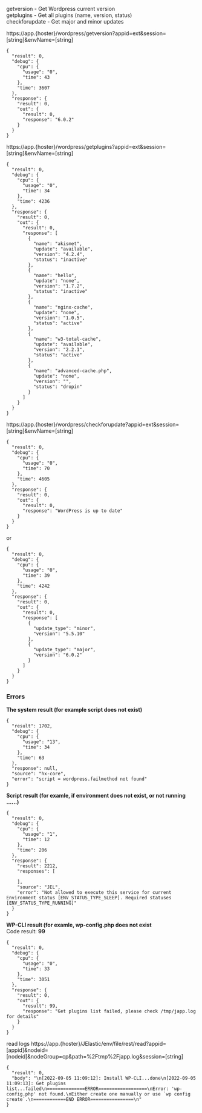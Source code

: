 getversion - Get Wordpress current version    
getplugins - Get all plugins (name, version, status)    
checkforupdate - Get major and minor updates    

https://app.{hoster}/wordpress/getversion?appid=ext&session=[string]&envName=[string]   
```
{
  "result": 0,
  "debug": {
    "cpu": {
      "usage": "0",
      "time": 43
    },
    "time": 3607
  },
  "response": {
    "result": 0,
    "out": {
      "result": 0,
      "response": "6.0.2"
    }
  }
}
```

https://app.{hoster}/wordpress/getplugins?appid=ext&session=[string]&envName=[string]   
```
{
  "result": 0,
  "debug": {
    "cpu": {
      "usage": "0",
      "time": 34
    },
    "time": 4236
  },
  "response": {
    "result": 0,
    "out": {
      "result": 0,
      "response": [
        {
          "name": "akismet",
          "update": "available",
          "version": "4.2.4",
          "status": "inactive"
        },
        {
          "name": "hello",
          "update": "none",
          "version": "1.7.2",
          "status": "inactive"
        },
        {
          "name": "nginx-cache",
          "update": "none",
          "version": "1.0.5",
          "status": "active"
        },
        {
          "name": "w3-total-cache",
          "update": "available",
          "version": "2.2.1",
          "status": "active"
        },
        {
          "name": "advanced-cache.php",
          "update": "none",
          "version": "",
          "status": "dropin"
        }
      ]
    }
  }
}
```

https://app.{hoster}/wordpress/checkforupdate?appid=ext&session=[string]&envName=[string]   
```
{
  "result": 0,
  "debug": {
    "cpu": {
      "usage": "0",
      "time": 70
    },
    "time": 4605
  },
  "response": {
    "result": 0,
    "out": {
      "result": 0,
      "response": "WordPress is up to date"
    }
  }
}
```
or    
```
{
  "result": 0,
  "debug": {
    "cpu": {
      "usage": "0",
      "time": 39
    },
    "time": 4242
  },
  "response": {
    "result": 0,
    "out": {
      "result": 0,
      "response": [
        {
          "update_type": "minor",
          "version": "5.5.10"
        },
        {
          "update_type": "major",
          "version": "6.0.2"
        }
      ]
    }
  }
}
```
### Errors    

**The system result (for example script does not exist)**   
```
{
  "result": 1702,
  "debug": {
    "cpu": {
      "usage": "13",
      "time": 34
    },
    "time": 63
  },
  "response": null,
  "source": "hx-core",
  "error": "script = wordpress.failmethod not found"
}
```
**Script result (for examle, if environment does not exist, or not running ……)**    
```
{
  "result": 0,
  "debug": {
    "cpu": {
      "usage": "1",
      "time": 12
    },
    "time": 206
  },
  "response": {
    "result": 2212,
    "responses": [
      
    ],
    "source": "JEL",
    "error": "Not allowed to execute this service for current Environment status [ENV_STATUS_TYPE_SLEEP]. Required statuses [ENV_STATUS_TYPE_RUNNING]"
  }
}
```
**WP-CLI result (for examle, wp-config.php does not exist**    
Code result: **99**
```
{
  "result": 0,
  "debug": {
    "cpu": {
      "usage": "0",
      "time": 33
    },
    "time": 3051
  },
  "response": {
    "result": 0,
    "out": {
      "result": 99,
      "response": "Get plugins list failed, please check /tmp/japp.log for details"
    }
  }
}
```
read logs
https://app.{hoster}/JElastic/env/file/rest/read?appid=[appid]&nodeid=[nodeid]&nodeGroup=cp&path=%2Ftmp%2Fjapp.log&session=[string]   

```
{
  "result": 0,
  "body": "\n[2022-09-05 11:09:12]: Install WP-CLI...done\n[2022-09-05 11:09:13]: Get plugins list...failed\n==============ERROR==================\nError: 'wp-config.php' not found.\nEither create one manually or use `wp config create`.\n============END ERROR================\n"
}
```
